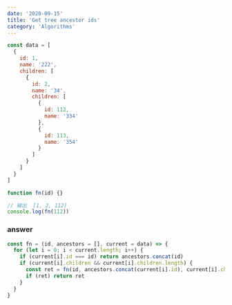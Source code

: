 ```yaml
---
date: '2020-09-15'
title: 'Get tree ancestor ids'
category: 'Algorithms'
---
```


<script>
const data = [
  {
    id: 1,
    name: '222',
    children: [
      {
        id: 2,
        name: '34',
        children: [
          {
            id: 112,
            name: '334'
          },
          {
            id: 113,
            name: '354'
          }
        ]
      }
    ]
  }
]

const fn = (id, ancestors = [], current = data) => {
  for (let i = 0; i < current.length; i++) {
    if (current[i].id === id) return ancestors.concat(id)
    if (current[i].children && current[i].children.length) {
      const ret = fn(id, ancestors.concat(current[i].id), current[i].children)
      if (ret) return ret
    }
  }
}

console.log(fn(112))
</script>

```js
const data = [
  {
    id: 1,
    name: '222',
    children: [
      {
        id: 2,
        name: '34',
        children: [
          {
            id: 112,
            name: '334'
          },
          {
            id: 113,
            name: '354'
          }
        ]
      }
    ]
  }
]

function fn(id) {}

// 输出  [1, 2, 112]
console.log(fn(112))
```

### answer

```js
const fn = (id, ancestors = [], current = data) => {
  for (let i = 0; i < current.length; i++) {
    if (current[i].id === id) return ancestors.concat(id)
    if (current[i].children && current[i].children.length) {
      const ret = fn(id, ancestors.concat(current[i].id), current[i].children)
      if (ret) return ret
    }
  }
}
```
